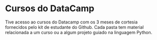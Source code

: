 # Cursos do DataCamp

Tive acesso ao cursos do Datacamp com os 3 meses de cortesia fornecidos pelo kit de estudante do Github. Cada pasta tem material relacionada a um curso ou a algum projeto guiado na linguagem Python.